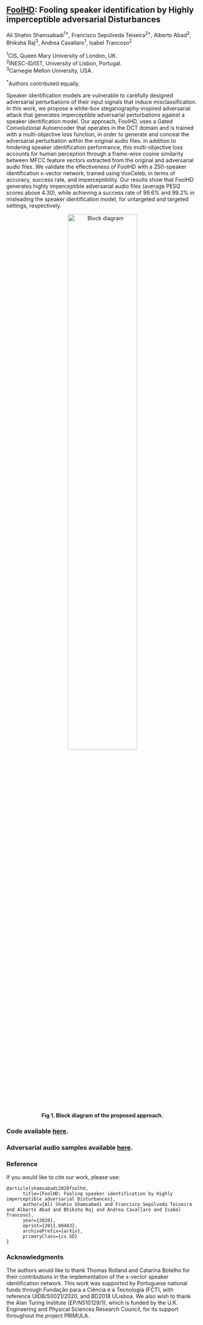 ## [FoolHD](https://fsept11.github.io/FoolHD/): Fooling speaker identification by Highly imperceptible adversarial Disturbances
<emph>Ali Shahin Shamsabadi<sup>1*</sup>, Francisco Sepúlveda Teixeira<sup>2*</sup>, Alberto Abad<sup>2</sup>, Bhiksha Raj<sup>3</sup>, Andrea Cavallaro<sup>1</sup>, Isabel Trancoso<sup>2</sup></emph>

<sup>1</sup>CIS, Queen Mary University of London, UK.  
<sup>2</sup>INESC-ID/IST, University of Lisbon, Portugal.  
<sup>3</sup>Carnegie Mellon University, USA.

<sup>\*</sup>Authors contributed equally.  

Speaker identification models are vulnerable to carefully designed adversarial perturbations of their input signals that induce misclassification. 
In this work, we propose a white-box steganography-inspired adversarial attack that generates imperceptible adversarial  perturbations against a speaker identification model.
Our approach, FoolHD, uses a Gated Convolutional Autoencoder that operates in the DCT domain and is trained with a multi-objective loss function, in order to generate and conceal the adversarial perturbation within the original audio files. In addition to hindering speaker identification performance, this multi-objective loss accounts for human perception through a frame-wise cosine similarity between MFCC feature vectors extracted from the original and adversarial audio files. We validate the effectiveness of FoolHD with a 250-speaker identification x-vector network, trained using VoxCeleb, in terms of accuracy, success rate, and imperceptibility.
Our results show that FoolHD generates highly imperceptible adversarial audio files (average PESQ scores above 4.30), while achieving a success rate of 99.6% and 99.2% in misleading the speaker identification model, for untargeted and targeted settings, respectively.

<p align="center"><img src="figs/BlockDiagram.png" alt="Block diagram" title="Block diagram of the proposed approach." width="60%" heigh="60%"/></p>
<p align="center"><b>Fig 1. Block diagram of the proposed approach.</b></p>

### Code available [here](https://github.com/fsept11/FoolHD/tree/main/code).

### Adversarial audio samples available [here](http://fsept11.github.io/FoolHD/samples).


### Reference
If you would like to cite our work, please use:
```
@article{shamsabadi2020foolhd,
      title={FoolHD: Fooling speaker identification by Highly imperceptible adversarial Disturbances}, 
      author={Ali Shahin Shamsabadi and Francisco Sepúlveda Teixeira and Alberto Abad and Bhiksha Raj and Andrea Cavallaro and Isabel Trancoso},
      year={2020},
      eprint={2011.08483},
      archivePrefix={arXiv},
      primaryClass={cs.SD}
}
```
### Acknowledgments
The authors would like to thank Thomas Rolland and Catarina Botelho for their contributions in the implementation of the x-vector speaker identification network. This work was supported by Portuguese national funds through Fundação para a Ciência e a Tecnologia (FCT), with reference UIDB/50021/2020, and BD2018 ULisboa. We also wish to thank the Alan Turing Institute (EP/N510129/1), which is funded by the U.K. Engineering and Physical Sciences Research Council, for its support throughout the project PRIMULA.

